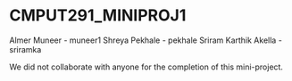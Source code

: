 # CMPUT291_MINIPROJ1
Almer Muneer - muneer1
Shreya Pekhale - pekhale
Sriram Karthik Akella - sriramka

We did not collaborate with anyone for the completion of this mini-project.
